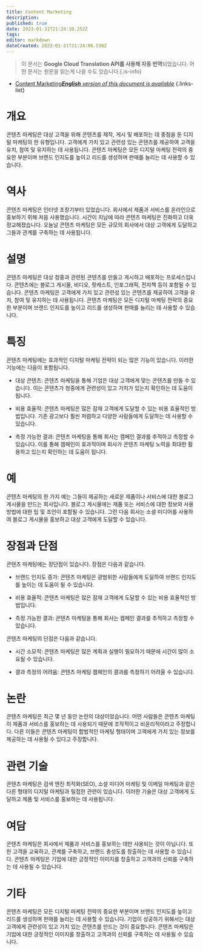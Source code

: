 ```yaml
---
title: Content Marketing
description: 
published: true
date: 2023-01-31T21:24:10.252Z
tags: 
editor: markdown
dateCreated: 2023-01-31T21:24:06.530Z
---
```


> 이 문서는 **Google Cloud Translation API를 사용해 자동 번역**되었습니다.
어떤 문서는 원문을 읽는게 나을 수도 있습니다.{.is-info}

- [Content Marketing***English** version of this document is available*](/en/Knowledge-base/Dictionary/content-marketing)
{.links-list}


# 개요
콘텐츠 마케팅은 대상 고객을 위해 콘텐츠를 제작, 게시 및 배포하는 데 중점을 둔 디지털 마케팅의 한 유형입니다. 고객에게 가치 있고 관련성 있는 콘텐츠를 제공하여 고객을 유치, 참여 및 유지하는 데 사용됩니다. 콘텐츠 마케팅은 모든 디지털 마케팅 전략의 중요한 부분이며 브랜드 인지도를 높이고 리드를 생성하며 판매를 늘리는 데 사용할 수 있습니다.

# 역사
콘텐츠 마케팅은 인터넷 초창기부터 있었습니다. 회사에서 제품과 서비스를 온라인으로 홍보하기 위해 처음 사용했습니다. 시간이 지남에 따라 콘텐츠 마케팅은 진화하고 더욱 정교해졌습니다. 오늘날 콘텐츠 마케팅은 모든 규모의 회사에서 대상 고객에게 도달하고 그들과 관계를 구축하는 데 사용됩니다.

# 설명
콘텐츠 마케팅은 대상 청중과 관련된 콘텐츠를 만들고 게시하고 배포하는 프로세스입니다. 콘텐츠에는 블로그 게시물, 비디오, 팟캐스트, 인포그래픽, 전자책 등이 포함될 수 있습니다. 콘텐츠 마케팅은 고객에게 가치 있고 관련성 있는 콘텐츠를 제공하여 고객을 유치, 참여 및 유지하는 데 사용됩니다. 콘텐츠 마케팅은 모든 디지털 마케팅 전략의 중요한 부분이며 브랜드 인지도를 높이고 리드를 생성하며 판매를 늘리는 데 사용할 수 있습니다.

# 특징
콘텐츠 마케팅에는 효과적인 디지털 마케팅 전략이 되는 많은 기능이 있습니다. 이러한 기능에는 다음이 포함됩니다.

- 대상 콘텐츠: 콘텐츠 마케팅을 통해 기업은 대상 고객에게 맞는 콘텐츠를 만들 수 있습니다. 이는 콘텐츠가 청중에게 관련성이 있고 가치가 있는지 확인하는 데 도움이 됩니다.

- 비용 효율적: 콘텐츠 마케팅은 많은 잠재 고객에게 도달할 수 있는 비용 효율적인 방법입니다. 기존 광고보다 훨씬 저렴하고 다양한 사람들에게 도달하는 데 사용할 수 있습니다.

- 측정 가능한 결과: 콘텐츠 마케팅을 통해 회사는 캠페인 결과를 추적하고 측정할 수 있습니다. 이를 통해 캠페인이 효과적이며 회사가 콘텐츠 마케팅 노력을 최대한 활용하고 있는지 확인하는 데 도움이 됩니다.

# 예
콘텐츠 마케팅의 한 가지 예는 그들이 제공하는 새로운 제품이나 서비스에 대한 블로그 게시물을 만드는 회사입니다. 블로그 게시물에는 제품 또는 서비스에 대한 정보와 사용 방법에 대한 팁 및 조언이 포함될 수 있습니다. 그런 다음 회사는 소셜 미디어를 사용하여 블로그 게시물을 홍보하고 대상 고객에게 도달할 수 있습니다.

# 장점과 단점
콘텐츠 마케팅에는 장단점이 있습니다. 장점은 다음과 같습니다.

- 브랜드 인지도 증가: 콘텐츠 마케팅은 광범위한 사람들에게 도달하여 브랜드 인지도를 높이는 데 도움이 될 수 있습니다.

- 비용 효율적: 콘텐츠 마케팅은 많은 잠재 고객에게 도달할 수 있는 비용 효율적인 방법입니다.

- 측정 가능한 결과: 콘텐츠 마케팅을 통해 회사는 캠페인 결과를 추적하고 측정할 수 있습니다.

콘텐츠 마케팅의 단점은 다음과 같습니다.

- 시간 소모적: 콘텐츠 마케팅은 많은 계획과 실행이 필요하기 때문에 시간이 많이 소요될 수 있습니다.

- 결과 측정의 어려움: 콘텐츠 마케팅 캠페인의 결과를 측정하기 어려울 수 있습니다.

# 논란
콘텐츠 마케팅은 최근 몇 년 동안 논란의 대상이었습니다. 어떤 사람들은 콘텐츠 마케팅이 제품과 서비스를 홍보하는 데 사용되기 때문에 조작적이고 비윤리적이라고 주장합니다. 다른 이들은 콘텐츠 마케팅이 합법적인 마케팅 형태이며 고객에게 가치 있는 정보를 제공하는 데 사용될 수 있다고 주장합니다.

# 관련 기술
콘텐츠 마케팅은 검색 엔진 최적화(SEO), 소셜 미디어 마케팅 및 이메일 마케팅과 같은 다른 형태의 디지털 마케팅과 밀접한 관련이 있습니다. 이러한 기술은 대상 고객에게 도달하고 제품 및 서비스를 홍보하는 데 사용됩니다.

# 여담
콘텐츠 마케팅은 회사에서 제품과 서비스를 홍보하는 데만 사용되는 것이 아닙니다. 또한 고객을 교육하고, 관계를 구축하고, 브랜드 충성도를 창출하는 데 사용할 수 있습니다. 콘텐츠 마케팅은 기업에 대한 긍정적인 이미지를 창출하고 고객과의 신뢰를 구축하는 데 사용될 수 있습니다.

# 기타
콘텐츠 마케팅은 모든 디지털 마케팅 전략의 중요한 부분이며 브랜드 인지도를 높이고 리드를 생성하며 판매를 늘리는 데 사용할 수 있습니다. 기업이 성공하기 위해서는 대상 고객에게 관련성이 있고 가치 있는 콘텐츠를 만드는 것이 중요합니다. 콘텐츠 마케팅은 기업에 대한 긍정적인 이미지를 창출하고 고객과의 신뢰를 구축하는 데 사용될 수 있습니다.